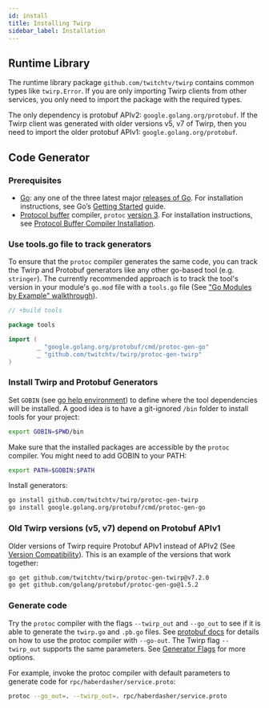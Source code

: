 ```yaml
---
id: install
title: Installing Twirp
sidebar_label: Installation
---
```


## Runtime Library

The runtime library package `github.com/twitchtv/twirp` contains common types like `twirp.Error`. If you are only importing Twirp clients from other services, you only need to import the package with the required types.

The only dependency is protobuf APIv2: `google.golang.org/protobuf`. If the Twirp client was generated with older versions v5, v7 of Twirp, then you need to import the older protobuf APIv1: `google.golang.org/protobuf`.


## Code Generator

### Prerequisites

 * [Go](https://golang.org/): any one of the three latest major [releases of Go](https://golang.org/doc/devel/release.html). For installation instructions, see Go’s [Getting Started](https://golang.org/doc/install) guide.
 * [Protocol buffer](https://developers.google.com/protocol-buffers) compiler, `protoc` [version 3](https://developers.google.com/protocol-buffers/docs/proto3). For installation instructions, see [Protocol Buffer Compiler Installation](https://grpc.io/docs/protoc-installation/).


### Use tools.go file to track generators

To ensure that the `protoc` compiler generates the same code, you can track the Twirp and Protobuf generators like any other go-based tool (e.g. `stringer`). The currently recommended approach is to track the tool's version in your module's `go.mod` file with a `tools.go` file (See ["Go Modules by Example" walkthrough](https://github.com/go-modules-by-example/index/blob/master/010_tools/README.md)).

```go
// +build tools

package tools

import (
        _ "google.golang.org/protobuf/cmd/protoc-gen-go"
        _ "github.com/twitchtv/twirp/protoc-gen-twirp"
)
```

### Install Twirp and Protobuf Generators

Set `GOBIN` (see [go help environment](https://golang.org/cmd/go/#hdr-Environment_variables)) to define where the tool dependencies will be installed. A good idea is to have a git-ignored `/bin` folder to install tools for your project:

```sh
export GOBIN=$PWD/bin
```

Make sure that the installed packages are accessible by the `protoc` compiler. You might need to add GOBIN to your PATH:

```sh
export PATH=$GOBIN:$PATH
```

Install generators:

```sh
go install github.com/twitchtv/twirp/protoc-gen-twirp
go install google.golang.org/protobuf/cmd/protoc-gen-go
```


### Old Twirp versions (v5, v7) depend on Protobuf APIv1


Older versions of Twirp require Protobuf APIv1 instead of APIv2 (See [Version Compatibility](version_matrix.md)). This is an example of the versions that work together:

```sh
go get github.com/twitchtv/twirp/protoc-gen-twirp@v7.2.0
go get github.com/golang/protobuf/protoc-gen-go@1.5.2
```

### Generate code

Try the `protoc` compiler with the flags  `--twirp_out` and `--go_out` to see if it is able to generate the `twirp.go` and `.pb.go` files. See [protobuf docs](https://developers.google.com/protocol-buffers/docs/reference/go-generated) for details on how to use the protoc compiler with `--go-out`. The Twirp flag `--twirp_out` supports the same parameters. See [Generator Flags](command_line.md) for more options.

For example, invoke the protoc compiler with default parameters to generate code for `rpc/haberdasher/service.proto`:

```sh
protoc --go_out=. --twirp_out=. rpc/haberdasher/service.proto
```

